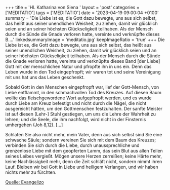 +++
title = 'Hl. Katharina von Siena  '
layout = 'post'
categories = ['MEDITATIO']
tags = ['MEDITATIO']
date = '2023-04-19 09:00:04 +0100'
summary = 'Die Liebe ist es, die Gott dazu bewegte, uns aus sich selbst, das heißt aus seiner unendlichen Weisheit, zu ziehen, damit wir glücklich seien und an seiner höchsten Glückseligkeit teilhaben. Als der Mensch durch die Sünde die Gnade verloren hatte, vereinte und verknüpfte dieses B....'
linkedsummaryImage = 'meditatio.jpg'
keepImageRatio = 'true'
+++
Die Liebe ist es, die Gott dazu bewegte, uns aus sich selbst, das heißt aus seiner unendlichen Weisheit, zu ziehen, damit wir glücklich seien und an seiner höchsten Glückseligkeit teilhaben. Als der Mensch durch die Sünde die Gnade verloren hatte, vereinte und verknüpfte dieses Band [der Liebe] Gott mit der menschlichen Natur und pfropfte ihn in uns ein.<!--more--> Denn das Leben wurde in den Tod eingepfropft; wir waren tot und seine Vereinigung mit uns hat uns das Leben geschenkt.

Sobald Gott in den Menschen eingepfropft war, lief der Gott-Mensch, von Liebe entflammt, in den schmachvollen Tod des Kreuzes. Auf diesen Baum wollte das fleischgewordene Wort aufgepfropft werden, und es wurde durch Liebe am Kreuz befestigt und nicht durch die Nägel, die nicht ausgereicht hätten, um den Gottmenschen festzuhalten. Der sanfte Meister ist auf diesen [Lehr-] Stuhl gestiegen, um uns die Lehre der Wahrheit zu lehren; und die Seele, die ihm nachfolgt, wird nicht in der Finsternis umhergehen (Joh 8,12). […]

Schlafen Sie also nicht mehr, mein Vater, denn aus sich selbst sind Sie eine schwache Säule; sondern vereinen Sie sich mit dem Baum des Kreuzes; verbinden Sie sich durch die Liebe, durch unaussprechliche und grenzenlose Liebe mit dem geopferten Lamm, das sein Blut aus allen Teilen seines Leibes vergießt. Mögen unsere Herzen zerreißen; keine Härte mehr, keine Nachlässigkeit mehr, denn die Zeit schläft nicht, sondern nimmt ihren Lauf. Bleiben wir bei Gott in Liebe und heiligem Verlangen, und wir haben nichts mehr zu fürchten.




[Quelle: Evangelizo](https://evangeliumtagfuertag.org/DE/gospel)
